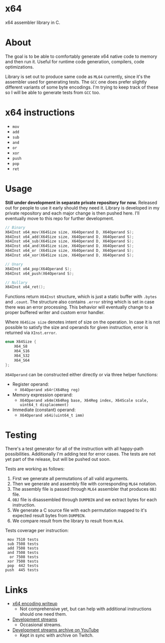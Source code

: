 # x64

x64 assembler library in C.

# About

The goal is to be able to comfortably generate x64 native code to memory and then run it. Useful for runtime code generation, compilers, code optimizations.

Library is set out to produce same code as `ML64` currently, since it's the assembler used for generating tests. The `GCC` one does prefer slightly different variants of some byte encodings. I'm trying to keep track of these so I will be able to generate tests from `GCC` too.

# x64 instructions

- `mov`
- `add`
- `sub`
- `and`
- `or`
- `xor`
- `push`
- `pop`
- `ret`

# Usage

**Still under development in separate private repository for now.** Released out for people to use it early should they need it. Library is developed in my private repository and each major change is then pushed here. I'll eventually move to this repo for further development.

```c
// Binary
X64Inst x64_mov(X64Size size, X64Operand D, X64Operand S);
X64Inst x64_add(X64Size size, X64Operand D, X64Operand S);
X64Inst x64_sub(X64Size size, X64Operand D, X64Operand S);
X64Inst x64_and(X64Size size, X64Operand D, X64Operand S);
X64Inst x64_or (X64Size size, X64Operand D, X64Operand S);
X64Inst x64_xor(X64Size size, X64Operand D, X64Operand S);

// Unary
X64Inst x64_pop(X64Operand S);
X64Inst x64_push(X64Operand S);

// Nullary
X64Inst x64_ret();
```

Functions return `X64Inst` structure, which is just a static buffer with `.bytes` and `.count`. The structure also contains `.error` string which is set in case there was an error processing. This behavior will eventually change to a proper buffered writer and custom error handler.

Where `X64Size size` denotes intent of size on the operation. In case it is not possible to satisfy the size and operands for given instruction, error is returned via `XInst.error`.

```c
enum X64Size {
    X64_S8
    X64_S16
    X64_S32
    X64_S64
};
```

`X64Operand` can be constructed either directly or via three helper functions:

- Register operand:
  - `X64Operand x64r(X64Reg reg)`
- Memory expression operand:
  - `X64Operand x64m(X64Reg base, X64Reg index, X64Scale scale, uint64_t displacement)`
- Immediate (constant) operand:
  - `X64Operand x64i(uint64_t imm)`

# Testing

There's a test generator for all of the instruction with all happy-path possibilities. Additionally I'm adding test for error cases. The tests are not yet part of the release, but will be pushed out soon.

Tests are working as follows:

1. First we generate all permutations of all valid arguments.
2. Then we generate and assembly file with corresponding `ML64` notation.
3. The assembly file is passed through `ML64` assembler that produces `OBJ` file.
4. `OBJ` file is disassembled through `DUMPBIN` and we extract bytes for each instruction.
5. We generate a C source file with each permutation mapped to it's expected result bytes from `DUMPBIN`.
6. We compare result from the library to result from `ML64`.

Tests coverage per instruction:

```
 mov 7510 tests
 sub 7508 tests
 add 7508 tests
 and 7508 tests
  or 7508 tests
 xor 7508 tests
 pop  442 tests
push  445 tests
```

# Links

- [x64 encoding writeup](https://github.com/martincohen/Wiki/wiki/x64)
  - Not comprehensive yet, but can help with additional instructions should one need them.
- [Development streams](https://twitch.tv/martincohen)
  - Occasional streams.
- [Development streams archive on YouTube](https://www.youtube.com/playlist?list=PLPdqby1EYYdUJw27y0LpIffko8EhP6ICs)
  - Kept in sync with archive on Twitch.
